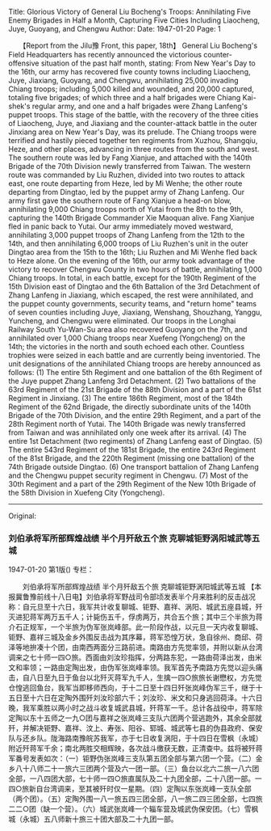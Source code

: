 Title: Glorious Victory of General Liu Bocheng's Troops: Annihilating Five Enemy Brigades in Half a Month, Capturing Five Cities Including Liaocheng, Juye, Guoyang, and Chengwu
Author:
Date: 1947-01-20
Page: 1

　　【Report from the Jilu豫 Front, this paper, 18th】 General Liu Bocheng's Field Headquarters has recently announced the victorious counter-offensive situation of the past half month, stating: From New Year's Day to the 16th, our army has recovered five county towns including Liaocheng, Juye, Jiaxiang, Guoyang, and Chengwu, annihilating 25,000 invading Chiang troops; including 5,000 killed and wounded, and 20,000 captured, totaling five brigades; of which three and a half brigades were Chiang Kai-shek's regular army, and one and a half brigades were Zhang Lanfeng's puppet troops. This stage of the battle, with the recovery of the three cities of Liaocheng, Juye, and Jiaxiang and the counter-attack battle in the outer Jinxiang area on New Year's Day, was its prelude. The Chiang troops were terrified and hastily pieced together ten regiments from Xuzhou, Shangqiu, Heze, and other places, advancing in three routes from the south and west. The southern route was led by Fang Xianjue, and attached with the 140th Brigade of the 70th Division newly transferred from Taiwan. The western route was commanded by Liu Ruzhen, divided into two routes to attack east, one route departing from Heze, led by Mi Wenhe; the other route departing from Dingtao, led by the puppet army of Zhang Lanfeng. Our army first gave the southern route of Fang Xianjue a head-on blow, annihilating 9,000 Chiang troops north of Yutai from the 8th to the 9th, capturing the 140th Brigade Commander Xie Maoquan alive. Fang Xianjue fled in panic back to Yutai. Our army immediately moved westward, annihilating 3,000 puppet troops of Zhang Lanfeng from the 12th to the 14th, and then annihilating 6,000 troops of Liu Ruzhen's unit in the outer Dingtao area from the 15th to the 16th; Liu Ruzhen and Mi Wenhe fled back to Heze alone. On the evening of the 16th, our army took advantage of the victory to recover Chengwu County in two hours of battle, annihilating 1,000 Chiang troops. In total, in each battle, except for the 190th Regiment of the 15th Division east of Dingtao and the 6th Battalion of the 3rd Detachment of Zhang Lanfeng in Jiaxiang, which escaped, the rest were annihilated, and the puppet county governments, security teams, and "return home" teams of seven counties including Juye, Jiaxiang, Wenshang, Shouzhang, Yanggu, Yuncheng, and Chengwu were eliminated. Our troops in the Longhai Railway South Yu-Wan-Su area also recovered Guoyang on the 7th, and annihilated over 1,000 Chiang troops near Xuefeng (Yongcheng) on the 14th; the victories in the north and south echoed each other. Countless trophies were seized in each battle and are currently being inventoried. The unit designations of the annihilated Chiang troops are hereby announced as follows: (1) The entire 5th Regiment and one battalion of the 6th Regiment of the Juye puppet Zhang Lanfeng 3rd Detachment. (2) Two battalions of the 63rd Regiment of the 21st Brigade of the 88th Division and a part of the 61st Regiment in Jinxiang. (3) The entire 186th Regiment, most of the 184th Regiment of the 62nd Brigade, the directly subordinate units of the 140th Brigade of the 70th Division, and the entire 29th Regiment, and a part of the 28th Regiment north of Yutai. The 140th Brigade was newly transferred from Taiwan and was annihilated only one week after its arrival. (4) The entire 1st Detachment (two regiments) of Zhang Lanfeng east of Dingtao. (5) The entire 543rd Regiment of the 181st Brigade, the entire 243rd Regiment of the 81st Brigade, and the 220th Regiment (missing one battalion) of the 74th Brigade outside Dingtao. (6) One transport battalion of Zhang Lanfeng and the Chengwu puppet security regiment in Chengwu. (7) Most of the 30th Regiment and a part of the 29th Regiment of the New 10th Brigade of the 58th Division in Xuefeng City (Yongcheng).



<hr /> 

Original: 


### 刘伯承将军所部辉煌战绩  半个月歼敌五个旅  克聊城钜野涡阳城武等五城

1947-01-20
第1版()
专栏：

　　刘伯承将军所部辉煌战绩
    半个月歼敌五个旅
    克聊城钜野涡阳城武等五城
    【本报冀鲁豫前线十八日电】刘伯承将军野战司令部顷发表半个月来胜利的反击战况称：自元旦至十六日，我军共计收复聊城、钜野、嘉祥、涡阳、城武五座县城，歼灭进犯蒋军两万五千人；计毙伤五千，俘虏两万，共合五个旅；其中三个半旅为蒋介石正规军，一个半旅为伪军张岚峰部。此一阶段作战，以元旦一天内收复聊城、钜野、嘉祥三城及金乡外围反击战为其序幕，蒋军恐惶万状，急自徐州、商邱、荷泽等地拚凑十个团，由南西两面分三路前进。南路由方先觉率领，并附以新从台湾调来之七十师一四○旅。西面由刘汝珍指挥，分两路东犯，一路由荷泽出发，由米文和率领；一路由定陶出发，由伪军张岚峰率领。我军首先予南路方先觉以迎头痛击，自八日至九日于鱼台以北歼灭蒋军九千人，生擒一四○旅旅长谢懋权，方先觉仓惶逃回鱼台，我军当即移师西向，于十二日至十四日歼张岚峰伪军三千，继于十五日至十六日在定陶外围歼刘汝珍部六千；刘汝珍、米文和只身逃回荷泽。十六日晚，我军乘胜以两小时之战斗收复城武县城，歼蒋军一千。总计各战役中，蒋军除定陶以东十五师之一九○团与嘉祥之张岚峰三支队六团两个营逃跑外，其余全部就歼，并解决钜野、嘉祥、汶上、寿张、阳谷、郓城、城武等七县的伪县政府、保安队与还乡队。陇海路南豫皖苏我军，亦于七日收复涡阳，于十四日在雪枫（永城）附近歼蒋军千余；南北两胜交相辉映，各次战斗缴获无数，正清查中。兹将被歼蒋军番号发表如次：（一）钜野伪张岚峰三支队第五团全部与第六团一个营。（二）金乡八十八师二十一旅六三团两个营及六一团一部。（三）鱼台以北六二旅一八六团全部，一八四团大部，七十师一四○旅直属队及二十九团全部，二十八团一部。一四○旅新自台湾调来，至其被歼时仅一星期。（四）定陶以东张岚峰一支队全部（两个团）。（五）定陶外围一八一旅五四三团全部，八一旅二四三团全部，七四旅二二○团（缺一个营）。（六）城武张岚峰一个辎车营及城武伪保安团。（七）雪枫城（永城）五八师新十旅三十团大部及二十九团一部。
